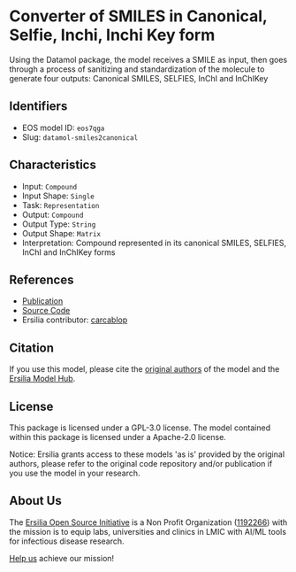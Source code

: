 # Converter of SMILES in Canonical, Selfie, Inchi, Inchi Key form

Using the Datamol package, the model receives a SMILE as input, then goes through a process of sanitizing and standardization of the molecule to generate four outputs: Canonical SMILES, SELFIES, InChI and InChIKey

## Identifiers

* EOS model ID: `eos7qga`
* Slug: `datamol-smiles2canonical`

## Characteristics

* Input: `Compound`
* Input Shape: `Single`
* Task: `Representation`
* Output: `Compound`
* Output Type: `String`
* Output Shape: `Matrix`
* Interpretation: Compound represented in its canonical SMILES, SELFIES, InChI and InChIKey forms

## References

* [Publication](https://doc.datamol.io/stable/tutorials/Preprocessing.html)
* [Source Code](https://github.com/datamol-org/datamol)
* Ersilia contributor: [carcablop](https://github.com/carcablop)

## Citation

If you use this model, please cite the [original authors](https://doc.datamol.io/stable/tutorials/Preprocessing.html) of the model and the [Ersilia Model Hub](https://github.com/ersilia-os/ersilia/blob/master/CITATION.cff).

## License

This package is licensed under a GPL-3.0 license. The model contained within this package is licensed under a Apache-2.0 license.

Notice: Ersilia grants access to these models 'as is' provided by the original authors, please refer to the original code repository and/or publication if you use the model in your research.

## About Us

The [Ersilia Open Source Initiative](https://ersilia.io) is a Non Profit Organization ([1192266](https://register-of-charities.charitycommission.gov.uk/charity-search/-/charity-details/5170657/full-print)) with the mission is to equip labs, universities and clinics in LMIC with AI/ML tools for infectious disease research.

[Help us](https://www.ersilia.io/donate) achieve our mission!